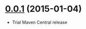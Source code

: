 # [0.0.1](http://central.maven.org/maven2/com/github/tonybaines/circuitbreaker/0.0.1) (2015-01-04)
* Trial Maven Central release
